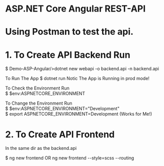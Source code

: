 # ASP.NET Core Angular REST-API<br>
# Using Postman to test the api.

# 1. To Create API Backend Run<br>
$ Demo-ASP-Angular/>dotnet new webapi -o backend.api -n backend.api

To Run The App
$ dotnet run
Notic The App is Running in prod mode!

To Check the Environment Run<br>
$ $env:ASPNETCORE_ENVIRONMENT

To Change the Environment Run<br>
$ $env:ASPNETCORE_ENVIRONMENT="Development"<br>
$ export ASPNETCORE_ENVIRONMENT=Development (Works for Me!)

# 2. To Create API Frontend<br>
In the same dir as the backend.api

$ ng new frontend OR ng new frontend --style=scss --routing

